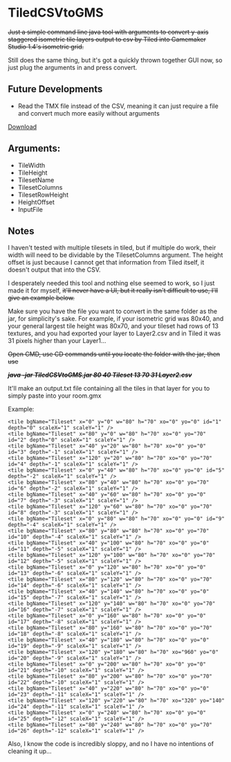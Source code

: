 # TiledCSVtoGMS

~~Just a simple command line java tool with arguments to convert y-axis staggered isometric tile layers output to csv by Tiled into Gamemaker Studio 1.4's isometric grid.~~

Still does the same thing, but it's got a quickly thrown together GUI now, so just plug the arguments in and press convert.

## Future Developments
- Read the TMX file instead of the CSV, meaning it can just require a file and convert much more easily without arguments

[Download](../master/TiledCSVtoGMS.jar)

## Arguments:
- TileWidth
- TileHeight
- TilesetName
- TilesetColumns
- TilesetRowHeight
- HeightOffset
- InputFile

## Notes
I haven't tested with multiple tilesets in tiled, but if multiple do work, their width will need to be dividable by the TilesetColumns argument.
The height offset is just because I cannot get that information from Tiled itself, it doesn't output that into the CSV.

I desperately needed this tool and nothing else seemed to work, so I just made it for myself, ~~it'll never have a UI, but it really isn't difficult to use, I'll give an example below.~~

Make sure you have the file you want to convert in the same folder as the jar, for simplicity's sake. For example, if your isometric grid was 80x40, and your general largest tile height was 80x70, and your tileset had rows of 13 textures, and you had exported your layer to Layer2.csv and in Tiled it was 31 pixels higher than your Layer1...

~~Open CMD, use CD commands until you locate the folder with the jar, then use~~

~~***java -jar TiledCSVtoGMS.jar 80 40 Tileset 13 70 31 Layer2.csv***~~

It'll make an output.txt file containing all the tiles in that layer for you to simply paste into your room.gmx

Example:
```
<tile bgName="Tileset" x="0" y="0" w="80" h="70" xo="0" yo="0" id="1" depth="0" scaleX="1" scaleY="1" />
<tile bgName="Tileset" x="80" y="0" w="80" h="70" xo="0" yo="70" id="2" depth="0" scaleX="1" scaleY="1" />
<tile bgName="Tileset" x="40" y="20" w="80" h="70" xo="0" yo="0" id="3" depth="-1" scaleX="1" scaleY="1" />
<tile bgName="Tileset" x="120" y="20" w="80" h="70" xo="0" yo="70" id="4" depth="-1" scaleX="1" scaleY="1" />
<tile bgName="Tileset" x="0" y="40" w="80" h="70" xo="0" yo="0" id="5" depth="-2" scaleX="1" scaleY="1" />
<tile bgName="Tileset" x="80" y="40" w="80" h="70" xo="0" yo="70" id="6" depth="-2" scaleX="1" scaleY="1" />
<tile bgName="Tileset" x="40" y="60" w="80" h="70" xo="0" yo="0" id="7" depth="-3" scaleX="1" scaleY="1" />
<tile bgName="Tileset" x="120" y="60" w="80" h="70" xo="0" yo="70" id="8" depth="-3" scaleX="1" scaleY="1" />
<tile bgName="Tileset" x="0" y="80" w="80" h="70" xo="0" yo="0" id="9" depth="-4" scaleX="1" scaleY="1" />
<tile bgName="Tileset" x="80" y="80" w="80" h="70" xo="0" yo="70" id="10" depth="-4" scaleX="1" scaleY="1" />
<tile bgName="Tileset" x="40" y="100" w="80" h="70" xo="0" yo="0" id="11" depth="-5" scaleX="1" scaleY="1" />
<tile bgName="Tileset" x="120" y="100" w="80" h="70" xo="0" yo="70" id="12" depth="-5" scaleX="1" scaleY="1" />
<tile bgName="Tileset" x="0" y="120" w="80" h="70" xo="0" yo="0" id="13" depth="-6" scaleX="1" scaleY="1" />
<tile bgName="Tileset" x="80" y="120" w="80" h="70" xo="0" yo="70" id="14" depth="-6" scaleX="1" scaleY="1" />
<tile bgName="Tileset" x="40" y="140" w="80" h="70" xo="0" yo="0" id="15" depth="-7" scaleX="1" scaleY="1" />
<tile bgName="Tileset" x="120" y="140" w="80" h="70" xo="0" yo="70" id="16" depth="-7" scaleX="1" scaleY="1" />
<tile bgName="Tileset" x="0" y="160" w="80" h="70" xo="0" yo="0" id="17" depth="-8" scaleX="1" scaleY="1" />
<tile bgName="Tileset" x="80" y="160" w="80" h="70" xo="0" yo="70" id="18" depth="-8" scaleX="1" scaleY="1" />
<tile bgName="Tileset" x="40" y="180" w="80" h="70" xo="0" yo="0" id="19" depth="-9" scaleX="1" scaleY="1" />
<tile bgName="Tileset" x="120" y="180" w="80" h="70" xo="960" yo="0" id="20" depth="-9" scaleX="1" scaleY="1" />
<tile bgName="Tileset" x="0" y="200" w="80" h="70" xo="0" yo="0" id="21" depth="-10" scaleX="1" scaleY="1" />
<tile bgName="Tileset" x="80" y="200" w="80" h="70" xo="0" yo="70" id="22" depth="-10" scaleX="1" scaleY="1" />
<tile bgName="Tileset" x="40" y="220" w="80" h="70" xo="0" yo="0" id="23" depth="-11" scaleX="1" scaleY="1" />
<tile bgName="Tileset" x="120" y="220" w="80" h="70" xo="320" yo="140" id="24" depth="-11" scaleX="1" scaleY="1" />
<tile bgName="Tileset" x="0" y="240" w="80" h="70" xo="0" yo="0" id="25" depth="-12" scaleX="1" scaleY="1" />
<tile bgName="Tileset" x="80" y="240" w="80" h="70" xo="0" yo="70" id="26" depth="-12" scaleX="1" scaleY="1" />
```  
    
Also, I know the code is incredibly sloppy, and no I have no intentions of cleaning it up...
